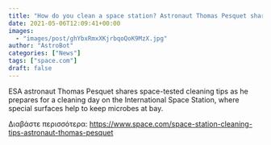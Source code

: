 ```yaml
---
title: "How do you clean a space station? Astronaut Thomas Pesquet shares orbital spring cleaning tips"
date: 2021-05-06T12:09:41+00:00
images:
  - "images/post/ghYbxRmxXKjrbqoQoK9MzX.jpg"
author: "AstroBot"
categories: ["News"]
tags: ["space.com"]
draft: false
---
```


ESA astronaut Thomas Pesquet shares space-tested cleaning tips as he prepares for a cleaning day on the International Space Station, where special surfaces help to keep microbes at bay. 

Διαβάστε περισσότερα: https://www.space.com/space-station-cleaning-tips-astronaut-thomas-pesquet
